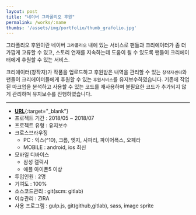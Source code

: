 ```yaml
---
layout: post
title: "네이버 그라폴리오 후원"
permalink: /works/:name
thumbs: '/assets/img/portfolio/thumb_grafolio.jpg'
---
```


그라폴리오 후원이란 네이버 `그라폴리오` 내에 있는 서비스로 팬들과 크리에이터가 좀 더 가깝게 
교류할 수 있고, 스토리 연재를 지속하는데 도움이 될 수 있도록 팬들이 크리에이터에게 후원할 수 있는 서비스.

크리에이터(창작자)가 작품을 업로드하고 후원받은 내역을 관리할 수 있는 `창작자센터`와 팬들이 크리에이터들에게 후원할 수 있는 `후원서비스`를 유지보수하였습니다. 
기존에 작업된 마크업을 분석하고 사용할 수 있는 코드를 재사용하며 불필요한 코드가 추가되지 않게 관리하며 유지보수를 진행하였습니다.

***

- [**URL**](https://grafolio.naver.com/patron/creatorList.grfl){:target="_blank"}
- 프로젝트 기간 : 2018/05 ~ 2018/07
- 프로젝트 유형 : 유지보수
- 크로스브라우징
  - PC : 익스(^10), 크롬, 엣지, 사파리, 파이어폭스, 오페라
  - MOBILE : android, ios 최신
- 모바일 디바이스
  - 삼성 갤럭시
  - 애플 아이폰5 이상
- 투입인원 : 2명
- 기여도 : 100%
- 소스코드관리 : git(scm: gitlab)
- 이슈관리 : ZIRA
- 사용 프로그램 : gulp.js, git(github,gitlab), sass, image sprite



